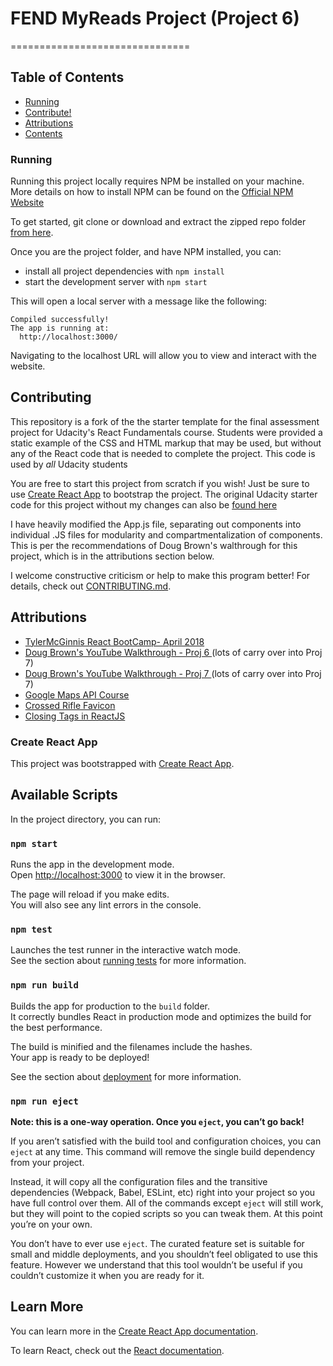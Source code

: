 # FEND MyReads Project (Project 6)
===============================
## Table of Contents

* [Running](#running)
* [Contribute!](#contributing)
* [Attributions](#attributions)
* [Contents](#contents)

### Running

Running this project locally requires NPM be installed on your machine. More details on how to install NPM can be found on the [Official NPM Website](https://docs.npmjs.com/getting-started/installing-node)

To get started, git clone or download and extract the zipped repo folder [from here](https://github.com/RobGoelz/myReads).

Once you are the project folder, and have NPM installed, you can:

* install all project dependencies with `npm install`
* start the development server with `npm start`

This will open a local server with a message like the following:

```
Compiled successfully!
The app is running at:
  http://localhost:3000/
```
Navigating to the localhost URL will allow you to view and interact with the website.

## Contributing

This repository is a fork of the the starter template for the final assessment project for Udacity's React Fundamentals course. Students were provided a static example of the CSS and HTML markup that may be used, but without any of the React code that is needed to complete the project. This code is used by _all_ Udacity students

You are free to start this project from scratch if you wish! Just be sure to use [Create React App](https://github.com/facebookincubator/create-react-app) to bootstrap the project. The original Udacity starter code for this project without my changes can also be [found here](https://github.com/udacity/reactnd-project-myreads-starter)

I have heavily modified the App.js file, separating out components into individual .JS files for modularity and compartmentalization of components. This is per the recommendations of Doug Brown's walthrough for this project, which is in the attributions section below.

I welcome constructive criticism or help to make this program better! For details, check out [CONTRIBUTING.md](CONTRIBUTING.md).

## Attributions
* [TylerMcGinnis React BootCamp- April 2018](https://www.youtube.com/playlist?list=PLr-qxVPM5Sc6xYYjPskP5Bn_TIuvFrkeS)
* [Doug Brown's YouTube Walkthrough - Proj 6 ](https://www.youtube.com/watch?v=OcL7-7cRpkQ&feature=youtu.be)
(lots of carry over into Proj 7)
* [Doug Brown's YouTube Walkthrough - Proj 7 ](https://www.youtube.com/watch?v=NVAVLCJwAAo&feature=youtu.be)
(lots of carry over into Proj 7)
* [Google Maps API Course](https://www.udacity.com/course/google-maps-apis--ud864)
* [Crossed Rifle Favicon](https://myelitedetail.us/clipart/rifle-clipart-musket_1461157.html)
* [Closing Tags in ReactJS](https://stackoverflow.com/questions/30852751/expected-corresponding-jsx-closing-tag-for-input-reactjs)


### Create React App

This project was bootstrapped with [Create React App](https://github.com/facebookincubator/create-react-app).

## Available Scripts

In the project directory, you can run:

### `npm start`

Runs the app in the development mode.<br>
Open [http://localhost:3000](http://localhost:3000) to view it in the browser.

The page will reload if you make edits.<br>
You will also see any lint errors in the console.

### `npm test`

Launches the test runner in the interactive watch mode.<br>
See the section about [running tests](https://facebook.github.io/create-react-app/docs/running-tests) for more information.

### `npm run build`

Builds the app for production to the `build` folder.<br>
It correctly bundles React in production mode and optimizes the build for the best performance.

The build is minified and the filenames include the hashes.<br>
Your app is ready to be deployed!

See the section about [deployment](https://facebook.github.io/create-react-app/docs/deployment) for more information.

### `npm run eject`

**Note: this is a one-way operation. Once you `eject`, you can’t go back!**

If you aren’t satisfied with the build tool and configuration choices, you can `eject` at any time. This command will remove the single build dependency from your project.

Instead, it will copy all the configuration files and the transitive dependencies (Webpack, Babel, ESLint, etc) right into your project so you have full control over them. All of the commands except `eject` will still work, but they will point to the copied scripts so you can tweak them. At this point you’re on your own.

You don’t have to ever use `eject`. The curated feature set is suitable for small and middle deployments, and you shouldn’t feel obligated to use this feature. However we understand that this tool wouldn’t be useful if you couldn’t customize it when you are ready for it.

## Learn More

You can learn more in the [Create React App documentation](https://facebook.github.io/create-react-app/docs/getting-started).

To learn React, check out the [React documentation](https://reactjs.org/).
